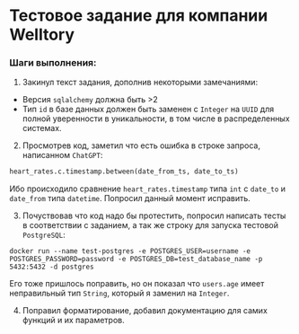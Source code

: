 # Тестовое задание для компании Welltory

### Шаги выполнения:
1) Закинул текст задания, дополнив некоторыми замечаниями:
- Версия `sqlalchemy` должна быть >2
- Тип `id` в базе данных должен быть заменен с `Integer` на `UUID` для полной уверенности в уникальности, в том числе в распределенных системах.

2) Просмотрев код, заметил что есть ошибка в строке запроса, написанном `ChatGPT`:
```python
heart_rates.c.timestamp.between(date_from_ts, date_to_ts)
```
Ибо происходило сравнение `heart_rates.timestamp` типа `int` с `date_to` и `date_from` типа `datetime`. Попросил данный момент исправить.


3) Почуствовав что код надо бы протестить, попросил написать тесты в соответствии с заданием, а так же строку для запуска тестовой `PostgreSQL`:

```shell
docker run --name test-postgres -e POSTGRES_USER=username -e POSTGRES_PASSWORD=password -e POSTGRES_DB=test_database_name -p 5432:5432 -d postgres
```
Его тоже пришлось поправить, но он показал что `users.age` имеет неправильный тип `String`, который я заменил на `Integer`.

4) Поправил форматирование, добавил документацию для самих функций и их параметров.
